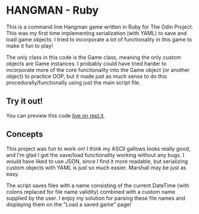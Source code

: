 # HANGMAN - Ruby

This is a command line Hangman game written in Ruby for The Odin Project. This was my first time implementing serialization (with YAML) to save and load game objects. I tried to incorporate a lot of functionality in this game to make it fun to play!

The only class in this code is the Game class, meaning the only custom objects are Game instances. I probably could have tried harder to incorporate more of the core functionality into the Game object (or another object) to practice OOP, but it made just as much sense to do this procedurally/functionally using just the main script file. 

## Try it out!

You can preview this code [live on repl.it](https://repl.it/@adamperrry/ruby-hangman#.replit).

## Concepts

This project was fun to work on! I think my ASCII gallows looks really good, and I'm glad I got the save/load functionality working without any bugs. I would have liked to use JSON, since I find it more readable, but serializing custom objects with YAML is just so much easier. Marshall may be just as easy.

The script saves files with a name consisting of the current DateTime (with colons replaced for file name validity) combined with a custom name supplied by the user. I enjoy my solution for parsing these file names and displaying them on the "Load a saved game" page!
